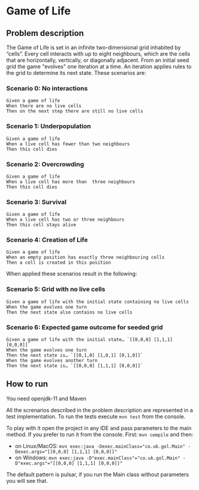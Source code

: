 # Game of Life

## Problem description
The Game of Life is set in an infinite two-dimensional grid inhabited by “cells”. Every cell interacts with up to eight neighbours, which are the cells that are horizontally, vertically, or diagonally adjacent.
From an initial seed grid the game "evolves" one iteration at a time. An iteration applies rules to the grid to determine its next state. These scenarios are:

### Scenario 0: No interactions
	Given a game of life
	When there are no live cells
	Then on the next step there are still no live cells
### Scenario 1: Underpopulation
	Given a game of life
	When a live cell has fewer than two neighbours
	Then this cell dies
### Scenario 2: Overcrowding
	Given a game of life
	When a live cell has more than 	three neighbours
	Then this cell dies
### Scenario 3: Survival
	Given a game of life
	When a live cell has two or three neighbours
	Then this cell stays alive
### Scenario 4: Creation of Life
	Given a game of life
	When an empty position has exactly three neighbouring cells
	Then a cell is created in this position
When applied these scenarios result in the following:
### Scenario 5: Grid with no live cells
	Given a game of life with the initial state containing no live cells
	When the game evolves one turn
	Then the next state also contains no live cells

### Scenario 6: Expected game outcome for seeded grid
    Given a game of life with the initial state… `[[0,0,0] [1,1,1] [0,0,0]]`
    When the game evolves one turn
    Then the next state is… `[[0,1,0] [1,0,1] [0,1,0]]`
    When the game evolves another turn
    Then the next state is… `[[0,0,0] [1,1,1] [0,0,0]]`



## How to run
You need openjdk-11 and Maven

All the screnarios described in the problem description are represented in a test implementation.
To run the tests execute `mvn test` from the console.

To play with it open the project in any IDE and pass parameters to the main method.
If you prefer to run it from the console. First: `mvn compile` and then:
 - on Linux/MacOS: `mvn exec:java -Dexec.mainClass="co.uk.gol.Main" -Dexec.args="[[0,0,0] [1,1,1] [0,0,0]]"`
 - on Windows: `mvn exec:java -D"exec.mainClass"="co.uk.gol.Main" -D"exec.args"="[[0,0,0] [1,1,1] [0,0,0]]"`

 The default pattern is pulsar, if you run the Main class without parameters you will see that.